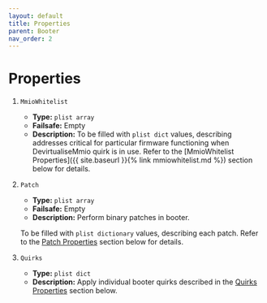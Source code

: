 ```yaml
---
layout: default
title: Properties
parent: Booter
nav_order: 2
---
```


# Properties

1. `MmioWhitelist`
    - **Type:** `plist array`
    - **Failsafe:** Empty
    - **Description:** To be filled with `plist dict` values, describing addresses critical for particular firmware functioning when DevirtualiseMmio quirk is in use. Refer to the [MmioWhitelist Properties]({{ site.baseurl }}{% link mmiowhitelist.md %}) section below for details.

2. `Patch`
    - **Type:** `plist array`
    - **Failsafe:** Empty
    - **Description:** Perform binary patches in booter.
    
    To be filled with `plist dictionary` values, describing each patch. Refer to the [Patch Properties](/docs/Booter/patch.md) section below for details.

3. `Quirks`
    - **Type:** `plist dict`
    - **Description:** Apply individual booter quirks described in the [Quirks Properties](/docs/Booter/quirks.md) section below.